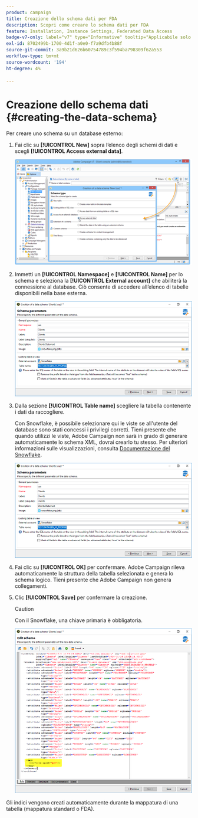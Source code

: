 ```yaml
---
product: campaign
title: Creazione dello schema dati per FDA
description: Scopri come creare lo schema dati per FDA
feature: Installation, Instance Settings, Federated Data Access
badge-v7-only: label="v7" type="Informative" tooltip="Applicabile solo a Campaign Classic v7"
exl-id: 8702499b-1700-4d1f-a0e0-f7a9dfb4b88f
source-git-commit: 3a9b21d626b60754789c3f594ba798309f62a553
workflow-type: tm+mt
source-wordcount: '194'
ht-degree: 4%

---
```


# Creazione dello schema dati {#creating-the-data-schema}



Per creare uno schema su un database esterno:

1. Fai clic su **[!UICONTROL New]** sopra l’elenco degli schemi di dati e scegli **[!UICONTROL Access external data]**.

   ![](assets/wf_new_schema_fda.png)

1. Immetti un **[!UICONTROL Namespace]** e  **[!UICONTROL Name]** per lo schema e seleziona la **[!UICONTROL External account]** che abiliterà la connessione al database. Ciò consente di accedere all’elenco di tabelle disponibili nella base esterna.

   ![](assets/wf_new_schema_select_table_fda.png)

1. Dalla sezione **[!UICONTROL Table name]** scegliere la tabella contenente i dati da raccogliere.

   Con Snowflake, è possibile selezionare qui le viste se all&#39;utente del database sono stati concessi i privilegi corretti. Tieni presente che quando utilizzi le viste, Adobe Campaign non sarà in grado di generare automaticamente lo schema XML, dovrai crearlo tu stesso. Per ulteriori informazioni sulle visualizzazioni, consulta [Documentazione del Snowflake](https://docs.snowflake.com/en/user-guide/views-introduction.html).

   ![](assets/wf_new_schema_select_table_fda.png)

1. Fai clic su **[!UICONTROL OK]** per confermare. Adobe Campaign rileva automaticamente la struttura della tabella selezionata e genera lo schema logico. Tieni presente che Adobe Campaign non genera collegamenti.

1. Clic **[!UICONTROL Save]** per confermare la creazione.

   >[!CAUTION]
   >
   >Con il Snowflake, una chiave primaria è obbligatoria.

   ![](assets/wf_new_schema_generate_fda.png)

Gli indici vengono creati automaticamente durante la mappatura di una tabella (mappatura standard o FDA).
